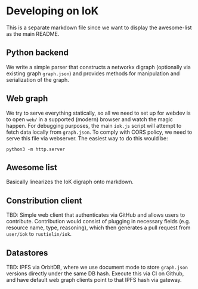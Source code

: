 # Developing on IoK

This is a separate markdown file since we want to display the awesome-list as the main README.

## Python backend 

We write a simple parser that constructs a networkx digraph (optionally via existing graph `graph.json`) and provides methods for manipulation and serialization of the graph.

## Web graph

We try to serve everything statically, so all we need to set up for webdev is to open `web/` in a supported (modern) browser and watch the magic happen. For debugging purposes, the main `iok.js` script will attempt to fetch data locally from `graph.json`. To comply with CORS policy, we need to serve this file via webserver. The easiest way to do this would be:

```
python3 -m http.server
```

## Awesome list

Basically linearizes the IoK digraph onto markdown.


## Constribution client

TBD: Simple web client that authenticates via GitHub and allows users to contribute. Contribution would consist of plugging in necessary fields (e.g. resource name, type, reasoning), which then generates a pull request from `user/iok` to `rustielin/iok`.

## Datastores 

TBD: IPFS via OrbitDB, where we use document mode to store `graph.json` versions directly under the same DB hash. Execute this via CI on Github, and have default web graph clients point to that IPFS hash via gateway.